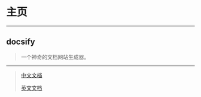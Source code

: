 # 主页

----------
## docsify

>一个神奇的文档网站生成器。

--------

> [中文文档](https://docsify.js.org/#/zh-cn/)  
> 
> [英文文档](https://docsify.js.org/)
